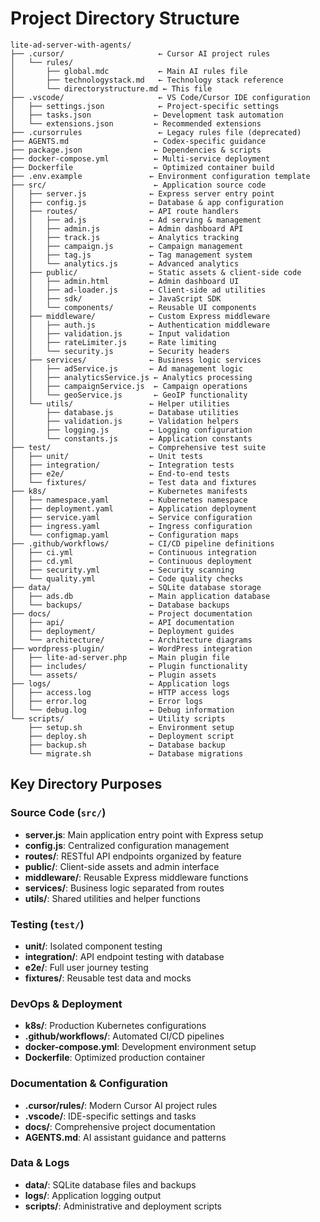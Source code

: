 # Project Directory Structure

```
lite-ad-server-with-agents/
├── .cursor/                     ← Cursor AI project rules
│   └── rules/
│       ├── global.mdc           ← Main AI rules file
│       ├── technologystack.md   ← Technology stack reference
│       └── directorystructure.md ← This file
├── .vscode/                     ← VS Code/Cursor IDE configuration
│   ├── settings.json            ← Project-specific settings
│   ├── tasks.json              ← Development task automation
│   └── extensions.json         ← Recommended extensions
├── .cursorrules                 ← Legacy rules file (deprecated)
├── AGENTS.md                   ← Codex-specific guidance
├── package.json                ← Dependencies & scripts
├── docker-compose.yml          ← Multi-service deployment
├── Dockerfile                  ← Optimized container build
├── .env.example               ← Environment configuration template
├── src/                        ← Application source code
│   ├── server.js              ← Express server entry point
│   ├── config.js              ← Database & app configuration
│   ├── routes/                ← API route handlers
│   │   ├── ad.js              ← Ad serving & management
│   │   ├── admin.js           ← Admin dashboard API
│   │   ├── track.js           ← Analytics tracking
│   │   ├── campaign.js        ← Campaign management
│   │   ├── tag.js             ← Tag management system
│   │   └── analytics.js       ← Advanced analytics
│   ├── public/                ← Static assets & client-side code
│   │   ├── admin.html         ← Admin dashboard UI
│   │   ├── ad-loader.js       ← Client-side ad utilities
│   │   ├── sdk/               ← JavaScript SDK
│   │   └── components/        ← Reusable UI components
│   ├── middleware/            ← Custom Express middleware
│   │   ├── auth.js            ← Authentication middleware
│   │   ├── validation.js      ← Input validation
│   │   ├── rateLimiter.js     ← Rate limiting
│   │   └── security.js        ← Security headers
│   ├── services/              ← Business logic services
│   │   ├── adService.js       ← Ad management logic
│   │   ├── analyticsService.js ← Analytics processing
│   │   ├── campaignService.js  ← Campaign operations
│   │   └── geoService.js       ← GeoIP functionality
│   └── utils/                 ← Helper utilities
│       ├── database.js        ← Database utilities
│       ├── validation.js      ← Validation helpers
│       ├── logging.js         ← Logging configuration
│       └── constants.js       ← Application constants
├── test/                      ← Comprehensive test suite
│   ├── unit/                  ← Unit tests
│   ├── integration/           ← Integration tests
│   ├── e2e/                   ← End-to-end tests
│   └── fixtures/              ← Test data and fixtures
├── k8s/                       ← Kubernetes manifests
│   ├── namespace.yaml         ← Kubernetes namespace
│   ├── deployment.yaml        ← Application deployment
│   ├── service.yaml           ← Service configuration
│   ├── ingress.yaml           ← Ingress configuration
│   └── configmap.yaml         ← Configuration maps
├── .github/workflows/         ← CI/CD pipeline definitions
│   ├── ci.yml                 ← Continuous integration
│   ├── cd.yml                 ← Continuous deployment
│   ├── security.yml           ← Security scanning
│   └── quality.yml            ← Code quality checks
├── data/                      ← SQLite database storage
│   ├── ads.db                 ← Main application database
│   └── backups/               ← Database backups
├── docs/                      ← Project documentation
│   ├── api/                   ← API documentation
│   ├── deployment/            ← Deployment guides
│   └── architecture/          ← Architecture diagrams
├── wordpress-plugin/          ← WordPress integration
│   ├── lite-ad-server.php     ← Main plugin file
│   ├── includes/              ← Plugin functionality
│   └── assets/                ← Plugin assets
├── logs/                      ← Application logs
│   ├── access.log             ← HTTP access logs
│   ├── error.log              ← Error logs
│   └── debug.log              ← Debug information
└── scripts/                   ← Utility scripts
    ├── setup.sh               ← Environment setup
    ├── deploy.sh              ← Deployment script
    ├── backup.sh              ← Database backup
    └── migrate.sh             ← Database migrations
```

## Key Directory Purposes

### Source Code (`src/`)
- **server.js**: Main application entry point with Express setup
- **config.js**: Centralized configuration management
- **routes/**: RESTful API endpoints organized by feature
- **public/**: Client-side assets and admin interface
- **middleware/**: Reusable Express middleware functions
- **services/**: Business logic separated from routes
- **utils/**: Shared utilities and helper functions

### Testing (`test/`)
- **unit/**: Isolated component testing
- **integration/**: API endpoint testing with database
- **e2e/**: Full user journey testing
- **fixtures/**: Reusable test data and mocks

### DevOps & Deployment
- **k8s/**: Production Kubernetes configurations
- **.github/workflows/**: Automated CI/CD pipelines
- **docker-compose.yml**: Development environment setup
- **Dockerfile**: Optimized production container

### Documentation & Configuration
- **.cursor/rules/**: Modern Cursor AI project rules
- **.vscode/**: IDE-specific settings and tasks
- **docs/**: Comprehensive project documentation
- **AGENTS.md**: AI assistant guidance and patterns

### Data & Logs
- **data/**: SQLite database files and backups
- **logs/**: Application logging output
- **scripts/**: Administrative and deployment scripts
